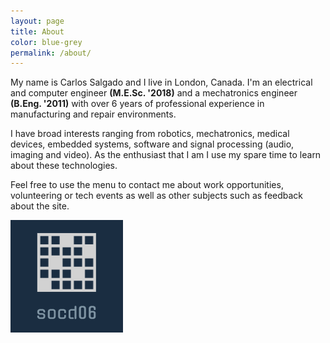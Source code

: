 ```yaml
---
layout: page
title: About
color: blue-grey
permalink: /about/
---
```


My name is Carlos Salgado and I live in London, Canada. I'm an electrical and computer engineer **(M.E.Sc. '2018)** and a mechatronics engineer **(B.Eng. '2011)** with over 6 years of professional experience in manufacturing and repair environments.

I have broad interests ranging from robotics, mechatronics, medical devices, embedded systems, software and signal processing (audio, imaging and video). As the enthusiast that I am I use my spare time to learn about these technologies. 

Feel free to use the menu to contact me about work opportunities, volunteering or tech events as well as other subjects such as feedback about the site.

![Logo](/img/sharer.png "")

